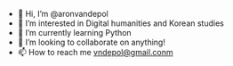- 👋 Hi, I’m @aronvandepol
- 👀 I’m interested in Digital humanities and Korean studies
- 🌱 I’m currently learning Python
- 💞️ I’m looking to collaborate on anything!
- 📫 How to reach me vndepol@gmail.conm
